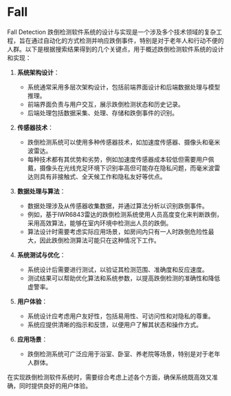# Fall
Fall Detection
跌倒检测软件系统的设计与实现是一个涉及多个技术领域的复杂工程，旨在通过自动化的方式检测并响应跌倒事件，特别是对于老年人和行动不便的人群。以下是根据搜索结果得到的几个关键点，用于概述跌倒检测软件系统的设计和实现：

1. **系统架构设计**：
   - 系统通常采用多层次架构设计，包括前端界面设计和后端数据处理与模型推理。
   - 前端界面负责与用户交互，展示跌倒检测状态和历史记录。
   - 后端处理包括数据采集、处理、存储和跌倒事件的识别。

2. **传感器技术**：
   - 跌倒检测系统可以使用多种传感器技术，如加速度传感器、摄像头和毫米波雷达。
   - 每种技术都有其优势和劣势，例如加速度传感器成本较低但需要用户佩戴，摄像头在光线充足环境下识别率高但可能存在隐私问题，而毫米波雷达则具有非接触式、全天候工作和隐私友好等优点。

3. **数据处理与算法**：
   - 数据处理涉及从传感器收集数据，并通过算法分析以识别跌倒事件。
   - 例如，基于IWR6843雷达的跌倒检测系统使用人员高度变化来判断跌倒，采用高效算法，能够在室内环境中检测出人员的跌倒。
   - 算法设计时需要考虑实际应用场景，如房间内只有一人时跌倒危险性最大，因此跌倒检测算法可能只在这种情况下工作。

4. **系统测试与优化**：
   - 系统设计后需要进行测试，以验证其检测范围、准确度和反应速度。
   - 测试结果可以帮助优化算法和系统参数，以提高跌倒检测的准确性和降低虚警率。

5. **用户体验**：
   - 系统设计应考虑用户友好性，包括易用性、可访问性和对隐私的尊重。
   - 系统应提供清晰的指示和反馈，以便用户了解其状态和操作方式。

6. **应用场景**：
   - 跌倒检测系统可广泛应用于浴室、卧室、养老院等场景，特别是对于老年人群体。

在实现跌倒检测软件系统时，需要综合考虑上述各个方面，确保系统既高效又准确，同时提供良好的用户体验。
